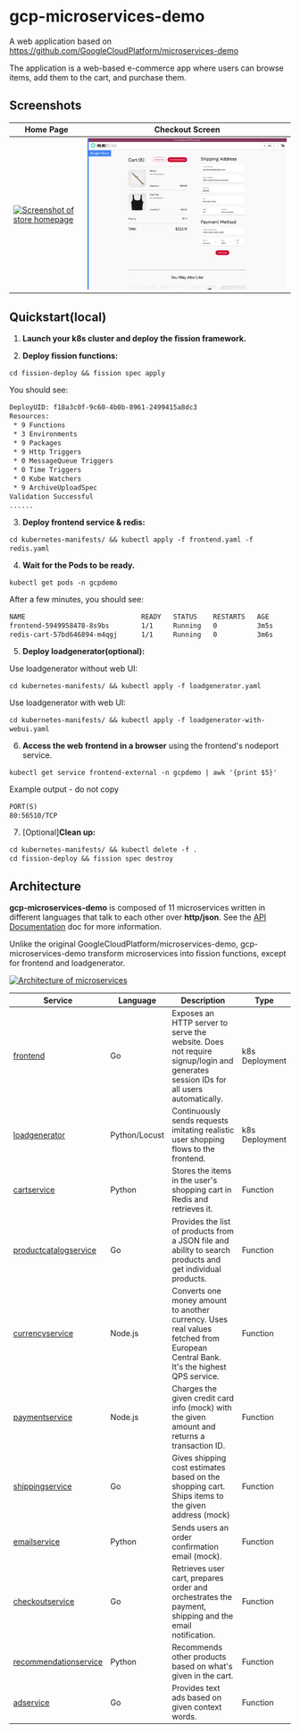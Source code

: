 # gcp-microservices-demo
A web application based on https://github.com/GoogleCloudPlatform/microservices-demo

The application is a web-based e-commerce app where users can browse items, add them to the cart, and purchase them.

## Screenshots
| Home Page | Checkout Screen |
| ----------|-----------------|
| [![Screenshot of store homepage](./docs/img/gcpdemo-frontend-1.png)](./docs/img/gcpdemo-frontend-1.png) | [![Screenshot of checkout screen](./docs/img/gcpdemo-frontend-2.png)](./docs/img/gcpdemo-frontend-2.png) |

## Quickstart(local)
1. **Launch your k8s cluster and deploy the fission framework.**

2. **Deploy fission functions:**
```
cd fission-deploy && fission spec apply
```
You should see:
```
DeployUID: f18a3c0f-9c60-4b0b-8961-2499415a8dc3
Resources:
 * 9 Functions
 * 3 Environments
 * 9 Packages 
 * 9 Http Triggers 
 * 0 MessageQueue Triggers
 * 0 Time Triggers
 * 0 Kube Watchers
 * 9 ArchiveUploadSpec
Validation Successful
......
```

3. **Deploy frontend service & redis:**
```
cd kubernetes-manifests/ && kubectl apply -f frontend.yaml -f redis.yaml
```

4. **Wait for the Pods to be ready.**
```
kubectl get pods -n gcpdemo
```
After a few minutes, you should see:
```
NAME                             READY   STATUS    RESTARTS   AGE
frontend-5949958478-8s9bs        1/1     Running   0          3m5s
redis-cart-57bd646894-m4qgj      1/1     Running   0          3m6s
```

5. **Deploy loadgenerator(optional):**

Use loadgenerator without web UI:
```
cd kubernetes-manifests/ && kubectl apply -f loadgenerator.yaml
```

Use loadgenerator with web UI:
```
cd kubernetes-manifests/ && kubectl apply -f loadgenerator-with-webui.yaml
```

6. **Access the web frontend in a browser** using the frontend's nodeport service.
```
kubectl get service frontend-external -n gcpdemo | awk '{print $5}'
```
Example output - do not copy
```
PORT(S)
80:56510/TCP
```

7. [Optional]**Clean up:**
```
cd kubernetes-manifests/ && kubectl delete -f .
cd fission-deploy && fission spec destroy
```

## Architecture
**gcp-microservices-demo** is composed of 11 microservices written in different
languages that talk to each other over **http/json**. See the [API Documentation](./docs/api-documentation.md) doc for more information.

Unlike the original GoogleCloudPlatform/microservices-demo, gcp-microservices-demo transform microservices into fission functions, except for frontend and loadgenerator.

[![Architecture of
microservices](./docs/img/architecture-diagram.png)](./docs/img/architecture-diagram.png)

| Service | Language | Description | Type |
| ------- | -------- | ----------- | ---- |
| [frontend](./src/frontend) | Go | Exposes an HTTP server to serve the website. Does not require signup/login and generates session IDs for all users automatically. | k8s Deployment |
| [loadgenerator](./src/loadgenerator) | Python/Locust | Continuously sends requests imitating realistic user shopping flows to the frontend. | k8s Deployment |
| [cartservice](./src/cartservice) | Python | Stores the items in the user's shopping cart in Redis and retrieves it. | Function |
| [productcatalogservice](./src/productcatalogservice) | Go | Provides the list of products from a JSON file and ability to search products and get individual products. | Function |
| [currencyservice](./src/currencyservice) | Node.js | Converts one money amount to another currency. Uses real values fetched from European Central Bank. It's the highest QPS service. | Function |
| [paymentservice](./src/paymentservice) | Node.js | Charges the given credit card info (mock) with the given amount and returns a transaction ID. | Function |
| [shippingservice](./src/shippingservice) | Go | Gives shipping cost estimates based on the shopping cart. Ships items to the given address (mock) | Function |
| [emailservice](./src/emailservice) | Python | Sends users an order confirmation email (mock). | Function |
| [checkoutservice](./src/checkoutservice) | Go | Retrieves user cart, prepares order and orchestrates the payment, shipping and the email notification. | Function |
| [recommendationservice](./src/recommendationservice) | Python | Recommends other products based on what's given in the cart. | Function |
| [adservice](./src/adservice) | Go | Provides text ads based on given context words. | Function |

